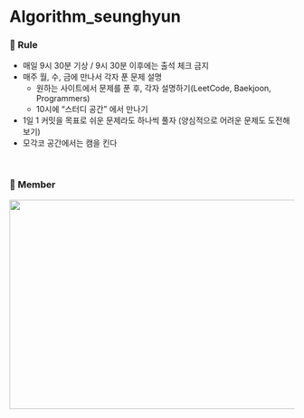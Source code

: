 # Algorithm_seunghyun

### 📌 Rule
- 매일 9시 30분 기상 / 9시 30분 이후에는 출석 체크 금지
- 매주 월, 수, 금에 만나서 각자 푼 문제 설명
    - 원하는 사이트에서 문제를 푼 후, 각자 설명하기(LeetCode, Baekjoon, Programmers)
    - 10시에 “스터디 공간” 에서 만나기
- 1일 1 커밋을 목표로 쉬운 문제라도 하나씩 풀자 (양심적으로 어려운 문제도 도전해보기)
- 모각코 공간에서는 캠을 킨다

</br>

### 📌 Member
<div align=center>
  <img src="https://user-images.githubusercontent.com/59863297/207756036-407264e2-09c6-4067-a82e-2dae06d2134d.png"  width="700" height="370">
</div>
